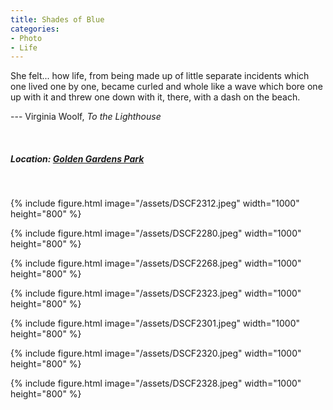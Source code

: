 ```yaml
---
title: Shades of Blue
categories:
- Photo
- Life
---
```


She felt... how life, from being made up of little separate incidents which one lived one by one, became curled and whole like a wave which bore one up with it and threw one down with it, there, with a dash on the beach.

--- Virginia Woolf,<i> To the Lighthouse</i>

<br/>

##### Location: [Golden Gardens Park](https://www.google.com/maps/place/Golden+Gardens+Park/@47.6917517,-122.4052799,17z/data=!3m1!4b1!4m5!3m4!1s0x549016648e6062ef:0x5b2c838d4c7f0aca!8m2!3d47.6917517!4d-122.4030912)

<br/>

{% include figure.html image="/assets/DSCF2312.jpeg" width="1000" height="800" %}
<br/>

{% include figure.html image="/assets/DSCF2280.jpeg" width="1000" height="800" %}
<br/>

{% include figure.html image="/assets/DSCF2268.jpeg" width="1000" height="800" %}
<br/>


{% include figure.html image="/assets/DSCF2323.jpeg" width="1000" height="800" %}
<br/>

{% include figure.html image="/assets/DSCF2301.jpeg" width="1000" height="800" %}
<br/>


{% include figure.html image="/assets/DSCF2320.jpeg" width="1000" height="800" %}
<br/>

{% include figure.html image="/assets/DSCF2328.jpeg" width="1000" height="800" %}
<br/>


